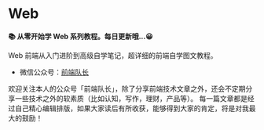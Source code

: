 # Web

**📚 从零开始学 Web 系列教程。每日更新哦...😀**

Web 前端从入门进阶到高级自学笔记，超详细的前端自学图文教程。

- 微信公众号：[前端队长](https://github.com/Daotin/pic/raw/master/wx.jpg)


欢迎关注本人的公众号「前端队长」，除了分享前端技术文章之外，还会不定期分享一些技术之外的软素质（比如认知，写作，理财，产品等）。
每一篇文章都是经过自己精心编辑排版，如果大家读后有所收获，能够得到大家的肯定，将是对我最大的鼓励！

